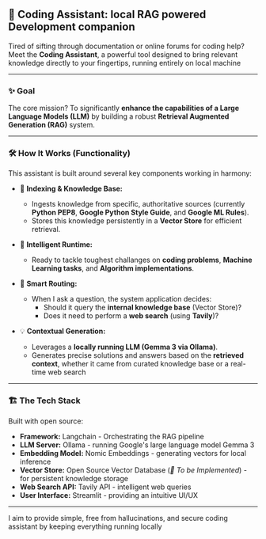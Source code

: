 ## 🚀 Coding Assistant: local RAG powered Development companion

Tired of sifting through documentation or online forums for coding help? Meet the **Coding Assistant**, a powerful tool designed to bring relevant knowledge directly to your fingertips, running entirely on local machine

---

### ✨ Goal

The core mission? To significantly **enhance the capabilities of a Large Language Models (LLM)** by building a robust **Retrieval Augmented Generation (RAG)** system.

---

### 🛠️ How It Works (Functionality)

This assistant is built around several key components working in harmony:

* 💾 **Indexing & Knowledge Base:**
    * Ingests knowledge from specific, authoritative sources (currently **Python PEP8**, **Google Python Style Guide**,  and **Google ML Rules**).
    * Stores this knowledge persistently in a **Vector Store** for efficient retrieval.

* 🧠 **Intelligent Runtime:**
    * Ready to tackle toughest challanges on **coding problems**, **Machine Learning tasks**, and **Algorithm implementations**.

* 🚦 **Smart Routing:**
    * When I ask a question, the system application decides:
        * Should it query the **internal knowledge base** (Vector Store)?
        * Does it need to perform a **web search** (using **Tavily**)?

* 💡 **Contextual Generation:**
    * Leverages a **locally running LLM (Gemma 3 via Ollama)**.
    * Generates precise solutions and answers based on the **retrieved context**, whether it came from curated knowledge base or a real-time web search

---

### 🏗️ The Tech Stack

Built with open source:

* **Framework:** Langchain - Orchestrating the RAG pipeline
* **LLM Server:** Ollama - running Google's large language model Gemma 3
* **Embedding Model:** Nomic Embeddings - generating vectors for local inference
* **Vector Store:** Open Source Vector Database (*📝 To be Implemented*) - for persistent knowledge storage
* **Web Search API:** Tavily API - intelligent web queries
* **User Interface:** Streamlit - providing an intuitive UI/UX

---

I aim to provide simple, free from hallucinations, and secure coding assistant by keeping everything running locally